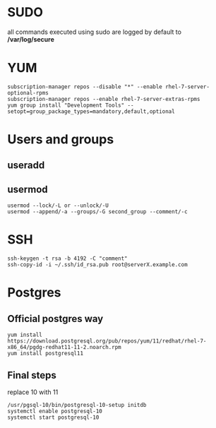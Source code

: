 # SUDO

all commands executed using sudo are logged by default to **/var/log/secure**

# YUM

```
subscription-manager repos --disable "*" --enable rhel-7-server-optional-rpms
subscription-manager repos --enable rhel-7-server-extras-rpms
yum group install "Development Tools" --setopt=group_package_types=mandatory,default,optional
```

# Users and groups

## useradd

## usermod

```
usermod --lock/-L or --unlock/-U
usermod --append/-a --groups/-G second_group --comment/-c
```


# SSH

```
ssh-keygen -t rsa -b 4192 -C "comment"
ssh-copy-id -i ~/.ssh/id_rsa.pub root@serverX.example.com
```

# Postgres

## Official postgres way

```
yum install https://download.postgresql.org/pub/repos/yum/11/redhat/rhel-7-x86_64/pgdg-redhat11-11-2.noarch.rpm
yum install postgresql11
```

## Final steps

replace 10 with 11

```
/usr/pgsql-10/bin/postgresql-10-setup initdb
systemctl enable postgresql-10
systemctl start postgresql-10
```

